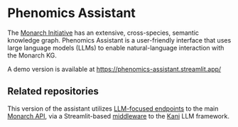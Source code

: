 # Phenomics Assistant

The [Monarch Initiative](https://monarchinitiative.org/) has an extensive, cross-species, semantic knowledge graph. Phenomics Assistant is a user-friendly interface that uses large language models (LLMs) to enable natural-language interaction with the Monarch KG.

A demo version is available at https://phenomics-assistant.streamlit.app/

## Related repositories

This version of the assistant utilizes [LLM-focused endpoints](https://github.com/monarch-initiative/oai-monarch-plugin) to the main [Monarch API](https://api-v3.monarchinitiative.org/v3/docs), via a Streamlit-based [middleware](https://github.com/oneilsh/kani-utils) to the [Kani](https://github.com/zhudotexe/kani/) LLM framework.